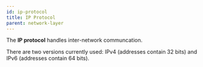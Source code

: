 ```yaml
---
id: ip-protocol
title: IP Protocol
parent: network-layer
---
```


The **IP protocol** handles inter-network communcation.

There are two versions currently used: IPv4 (addresses contain 32 bits) and IPv6 (addresses contain 64 bits).
